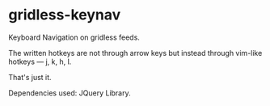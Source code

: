 # gridless-keynav

Keyboard Navigation on gridless feeds.

The written hotkeys are not through arrow keys but instead through vim-like hotkeys — j, k, h, l. 

That's just it.

Dependencies used: JQuery Library.